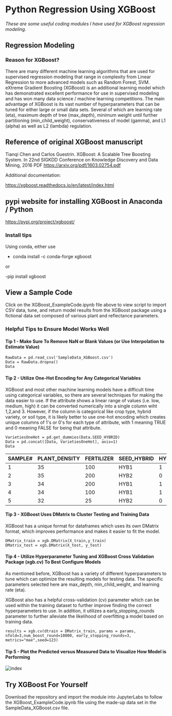 # Python Regression Using XGBoost

*These are some useful coding modules I have used for XGBoost regression modeling.*

## Regression Modeling
### Reason for XGBoost?
There are many different machine learning algorithms that are used for supervised regression modeling that range in complexity from Linear Regression to more advanced models such as Random Forest, SVM. eXtreme Gradient Boosting (XGBoost) is an additional learning model which has demonstrated excellent performance for use in supervised modeling and has won many data science / machine learning competitions. The main advantage of XGBoost is its vast number of hyperparameters that can be tuned for either large or small data sets. Several of which are learning rate (eta), maximum depth of tree (max_depth), minimum weight until further partitioning (min_child_weight), conservativeness of model (gamma), and L1 (alpha) as well as L2 (lambda) regulation. 

## Reference of original XGBoost manuscript
Tianqi Chen and Carlos Guestrin. XGBoost: A Scalable Tree Boosting System. In 22nd SIGKDD Conference on Knowledge Discovery and Data Mining, 2016
PDF https://arxiv.org/pdf/1603.02754.pdf

Additional documentation:

https://xgboost.readthedocs.io/en/latest/index.html

## pypi website for installing XGBoost in Anaconda / Python
https://pypi.org/project/xgboost/

### Install tips
Using conda, either use 

- conda install -c conda-forge xgboost

or

-pip install xgboost


## View a Sample Code
Click on the XGBoost_ExampleCode.ipynb file above to view script to import CSV data, tune, and return model results from the XGBoost package using a fictional data set composed of various plant and reflectance parameters. 

### Helpful Tips to Ensure Model Works Well

#### Tip 1 - Make Sure To Remove NaN or Blank Values (or Use Interpolation to Estimate Value)
```
RawData = pd.read_csv('SampleData_XGBoost.csv')
Data = RawData.dropna()
Data
```
#### Tip 2 - Utilize One-Hot Encoding for Any Categorical Variables 
XGBoost and most other machine learning models have a difficult time using categorical variables, so there are several techniques for making the data easier to use. If the attribute shows a linear range of values (i.e. low, medium, high) it can be converted numerically into a single column wiht 1,2,and 3. However, if the column is categorical like crop type, hybrid variety, or soil type, it is likely better to use one-hot encoding which creates unique columns of 1's or 0's for each type of attribute, with 1 meaning TRUE and 0 meaning FALSE for being that attribute. 

```
VarietiesOneHot = pd.get_dummies(Data.SEED_HYBRID)
Data = pd.concat([Data, VarietiesOneHot], axis=1)
Data
```

|SAMPLE#| 	PLANT_DENSITY| 	FERTILIZER| 	SEED_HYBRID| 	HYB1| 	HYB2|
--- | --- | --- | --- |--- |--- |
|1| 	35| 	100| 	HYB1| 	 	1| 	0|
|2| 	35| 	200| 	HYB2| 	 	0| 	1|
|3| 	34| 	200|	HYB1| 	 	1| 	0|
|4| 	34| 	100| 	HYB1| 		1| 	0|
|5| 	32| 	25| 	HYB2| 	 	0| 	1|

#### Tip 3 - XGBoost Uses DMatrix to Cluster Testing and Training Data 
XGBoost has a unique format for dataframes which uses its own DMatrix format, which improves performance and makes it easier to fit the model.
```
DMatrix_train = xgb.DMatrix(X_train,y_train)
DMatrix_test = xgb.DMatrix(X_test, y_test)
```
#### Tip 4 - Utilize Hyperparameter Tuning and XGBoost Cross Validation Package (xgb.cv) To Best Configure Models
As mentioned before, XGBoost has a variety of different hyperparameters to tune which can optimize the resulting models for testing data. The specific parameters selected here are max_depth, min_child_weight, and learning rate (eta). 

XGBoost also has a helpful cross-validation (cv) parameter which can be used within the training dataset to further improve finding the correct hyperparameters to use. In addition, it utilizes a early_stopping_rounds parameter to further alleviate the likelihood of overfitting a model based on training data. 

```
results = xgb.cv(dtrain = DMatrix_train, params = params, nfold=3,num_boost_round=10000, early_stopping_rounds=3, metrics="mae",seed=123)
```

#### Tip 5 - Plot the Predicted versus Measured Data to Visualize How Model is Performing

![index](https://user-images.githubusercontent.com/80427122/112690783-bfb98100-8e52-11eb-95fd-fee72b18ab8b.png)

## Try XGBoost For Yourself
Download the repository and import the module into JupyterLabs to follow the XGBoost_ExampleCode.ipynb file using the made-up data set in the SampleData_XGBoost.csv file. 
